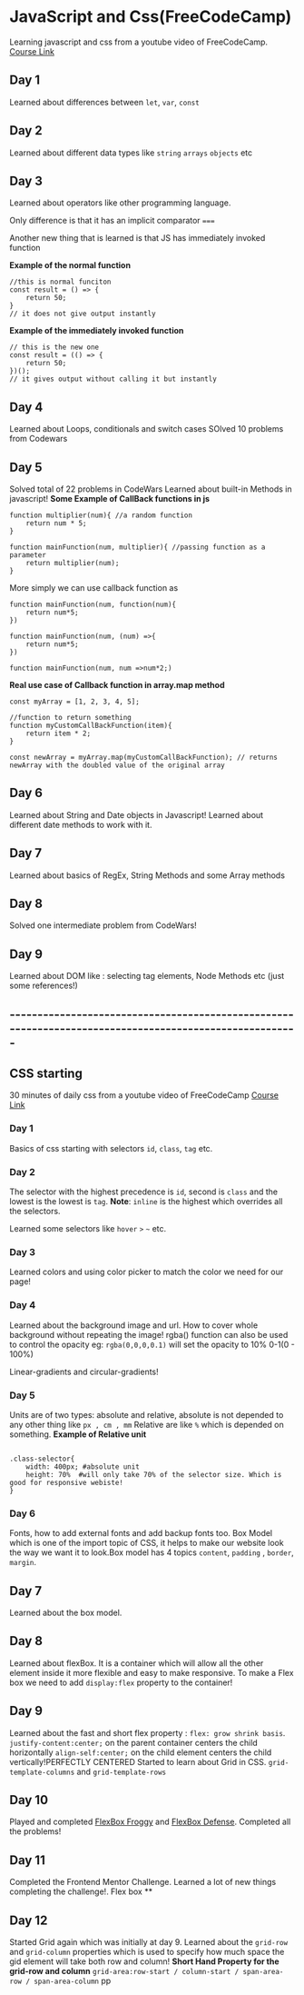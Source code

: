 # JavaScript and Css(FreeCodeCamp)
Learning javascript and css from a youtube video of FreeCodeCamp.  
[Course Link](https://www.youtube.com/watch?v=zJSY8tbf_ys&t=4442s) 

## Day 1
Learned about differences between `let`, `var`, `const` 

## Day 2
Learned about different data types  like `string` `arrays` `objects` etc


## Day 3
Learned about operators like other programming language. 

Only difference is that it has an implicit comparator `===`

Another new thing that is learned is that JS has immediately invoked function

**Example of the normal function**
```
//this is normal funciton 
const result = () => {
	return 50;
}
// it does not give output instantly
```    

**Example of the immediately invoked function**   
```
// this is the new one 
const result = (() => {
	return 50;
})();
// it gives output without calling it but instantly
``` 

## Day 4
Learned about Loops, conditionals and switch cases
SOlved 10 problems from Codewars

## Day 5
Solved total of 22 problems in CodeWars
Learned about built-in Methods in javascript!
**Some Example of CallBack functions in js**
```
function multiplier(num){ //a random function
	return num * 5;
}

function mainFunction(num, multiplier){ //passing function as a parameter
	return multiplier(num);
}

```
More simply we can use callback function as 
```
function mainFunction(num, function(num){
	return num*5;
})

```
```
function mainFunction(num, (num) =>{
	return num*5;
})

```

```
function mainFunction(num, num =>num*2;)

```

**Real use case of Callback function in array.map method**
```
const myArray = [1, 2, 3, 4, 5];

//function to return something
function myCustomCallBackFunction(item){
	return item * 2;
}

const newArray = myArray.map(myCustomCallBackFunction); // returns newArray with the doubled value of the original array

```

## Day 6

Learned about String and Date objects in Javascript! Learned about different date methods to work with it.


## Day 7

Learned about basics of RegEx, String Methods and some Array methods 

## Day 8

Solved one intermediate problem from CodeWars!

## Day 9
Learned about DOM like : selecting tag elements, Node Methods etc (just some references!)

## -------------------------------------------------------------------------------------------------------

## CSS starting 
30 minutes of daily css from a youtube video of FreeCodeCamp
[Course Link](https://youtu.be/1Rs2ND1ryYc?si=OwTQzddH30kDSTKm)

### Day 1
Basics of css starting with selectors `id`, `class`, `tag` etc.

### Day 2

The selector with the highest precedence is `id`, second is `class` and the lowest is the lowest is `tag`. **Note**: `inline` is the highest which overrides all the selectors.

Learned some selectors like `hover` `>` `~` etc.

### Day 3

Learned colors and using color picker to match the color we need for our page!

### Day 4

Learned about the background image and url. How to cover whole background without repeating the image!
rgba() function can also be used to control the opacity eg: `rgba(0,0,0,0.1)` will set the opacity to 10% 0-1(0 - 100%)

Linear-gradients and circular-gradients!

### Day 5

Units are of two types: absolute and relative, absolute is not depended to any other thing like `px , cm , mm`
Relative are like `%` which is depended on something. 
**Example of Relative unit**
```

.class-selector{
	width: 400px; #absolute unit
	height: 70%  #will only take 70% of the selector size. Which is good for responsive webiste!
}

```

### Day 6

Fonts, how to add external fonts and add backup fonts too.
Box Model which is one of the import topic of CSS, it helps to make our website look the way we want it to look.Box model has 4 topics `content`, `padding` , `border`, `margin`.

## Day 7 
Learned about the box model.

## Day 8
Learned about flexBox. It is a container which will allow all the other element inside it more flexible and easy to make responsive. To make a Flex box we need to add `display:flex` property to the container!

## Day 9
Learned about the fast and short flex property : `flex: grow shrink basis`.
`justify-content:center;` on the parent container centers the child horizontally
`align-self:center;` on the child element centers the child vertically!PERFECTLY CENTERED
Started to learn about Grid in CSS. `grid-template-columns` and `grid-template-rows`

## Day 10
Played and completed [FlexBox Froggy](https://flexboxfroggy.com/) and [FlexBox Defense](http://www.flexboxdefense.com/). Completed all the problems!

## Day 11
Completed the Frontend Mentor Challenge. Learned a lot of new things completing the challenge!. Flex box **

## Day 12 
Started Grid again which was initially at day 9. Learned about the `grid-row` and `grid-column` properties which is used to specify how much space the gid element will take both row and column!
**Short Hand Property for the grid-row and column**
`grid-area:row-start / column-start / span-area-row / span-area-column`
pp